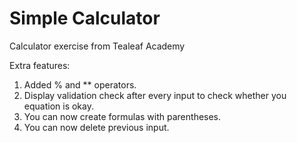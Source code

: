 # Simple Calculator
Calculator exercise from Tealeaf Academy

Extra features:

1. Added % and ** operators.
2. Display validation check after every input to check whether you equation is okay.
3. You can now create formulas with parentheses.
4. You can now delete previous input.